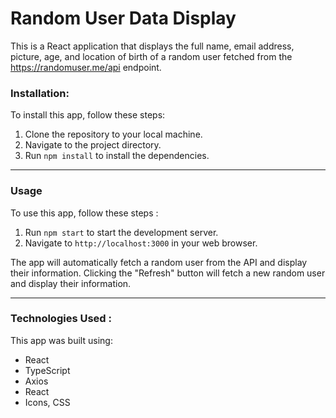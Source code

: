 # Random User Data Display

This is a React application that displays the full name, email address, picture, age, and location of birth of a random user fetched from the https://randomuser.me/api endpoint.

### Installation:

To install this app, follow these steps:

1.  Clone the repository to your local machine.
2.  Navigate to the project directory.
3.  Run `npm install` to install the dependencies.

* * *

### Usage

To use this app, follow these steps :

1.  Run `npm start` to start the development server.
2.  Navigate to `http://localhost:3000` in your web browser.

The app will automatically fetch a random user from the API and display their information. Clicking the "Refresh" button will fetch a new random user and display their information.

* * *

### Technologies Used :

This app was built using:

- React
- TypeScript
- Axios
- React
- Icons, CSS
